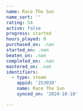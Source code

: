```yaml
---
name: Race The Sun
name_sort: ''
rating: 54
active: false
progress: started
hours_played: 8
purchased_on: .nan
started_on: .nan
beaten_on: .nan
completed_on: .nan
mastered_on: .nan
identifiers:
  - type: steam
    appid: '253030'
    name: Race The Sun
    synced_on: '2024-10-10'

---
```

